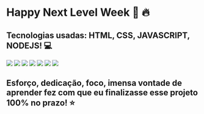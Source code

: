 # Happy Next Level Week :rocket: :fire:
## Tecnologias usadas: HTML, CSS, JAVASCRIPT, NODEJS! :computer:

<img src="https://raw.githubusercontent.com/brianszn/Happy-NLW3/master/screenshots/index.PNG">
<img src="https://raw.githubusercontent.com/brianszn/Happy-NLW3/master/screenshots/map.PNG">
<img src="https://raw.githubusercontent.com/brianszn/Happy-NLW3/master/screenshots/gallery.PNG">
<img src="https://raw.githubusercontent.com/brianszn/Happy-NLW3/master/screenshots/orph.PNG">
<img src="https://raw.githubusercontent.com/brianszn/Happy-NLW3/master/screenshots/funcionamento.PNG">
<img src="https://raw.githubusercontent.com/brianszn/Happy-NLW3/master/screenshots/form1.PNG">
<img src="https://raw.githubusercontent.com/brianszn/Happy-NLW3/master/screenshots/form2.PNG">

## Esforço, dedicação, foco, imensa vontade de aprender fez com que eu finalizasse esse projeto 100% no prazo! :star:





